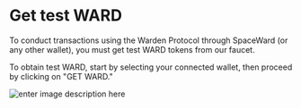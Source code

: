 ﻿---
sidebar_position: 4
---

# Get test WARD

To conduct transactions using the Warden Protocol through SpaceWard (or any other wallet), you must get test WARD tokens from our faucet. 

To obtain test WARD, start by selecting your connected wallet, then proceed by clicking on "GET WARD."

![enter image description here](https://i.ibb.co/xhfWRwN/Screenshot-2024-02-15-at-15-26-04.png)